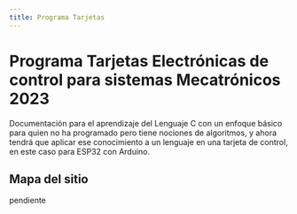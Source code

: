 ```yaml
---
title: Programa Tarjetas
---
```

# Programa Tarjetas Electrónicas de control para sistemas Mecatrónicos 2023

Documentación para el aprendizaje del Lenguaje C con un enfoque básico para quien no ha programado pero tiene nociones de algoritmos, y ahora tendrá que aplicar ese conocimiento a un lenguaje en una tarjeta de control, en este caso para ESP32 con Arduino.

## Mapa del sitio

pendiente